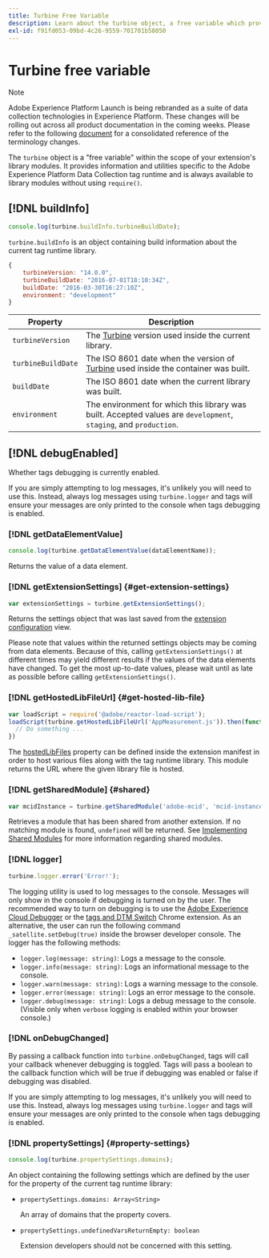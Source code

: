 ```yaml
---
title: Turbine Free Variable
description: Learn about the turbine object, a free variable which provides information and utilities specific to the Adobe Experience Platform Data Collection tag runtime.
exl-id: f91fd053-09bd-4c26-9559-701701b58050
---
```

# Turbine free variable

>[!NOTE]
>
>Adobe Experience Platform Launch is being rebranded as a suite of data collection technologies in Experience Platform. These changes will be rolling out across all product documentation in the coming weeks. Please refer to the following [document](../launch-term-updates.md) for a consolidated reference of the terminology changes.

The `turbine` object is a "free variable" within the scope of your extension's library modules. It provides information and utilities specific to the Adobe Experience Platform Data Collection tag runtime and is always available to library modules without using `require()`.

## [!DNL buildInfo]

```js
console.log(turbine.buildInfo.turbineBuildDate);
```

`turbine.buildInfo` is an object containing build information about the current tag runtime library.

```js
{
    turbineVersion: "14.0.0",
    turbineBuildDate: "2016-07-01T18:10:34Z",
    buildDate: "2016-03-30T16:27:10Z",
    environment: "development"
}
```

| Property | Description |
| --- | --- |
| `turbineVersion` | The [Turbine](https://www.npmjs.com/package/@adobe/reactor-turbine) version used inside the current library. |
|`turbineBuildDate` | The ISO 8601 date when the version of [Turbine](https://www.npmjs.com/package/@adobe/reactor-turbine) used inside the container was built. |
|`buildDate` | The ISO 8601 date when the current library was built. |
|`environment` | The environment for which this library was built. Accepted values are `development`, `staging`, and `production`. |


## [!DNL debugEnabled]

Whether tags debugging is currently enabled.

If you are simply attempting to log messages, it's unlikely you will need to use this. Instead, always log messages using `turbine.logger` and tags will ensure your messages are only printed to the console when tags debugging is enabled.

### [!DNL getDataElementValue]

```js
console.log(turbine.getDataElementValue(dataElementName));
```

Returns the value of a data element.

### [!DNL getExtensionSettings] {#get-extension-settings}

```js
var extensionSettings = turbine.getExtensionSettings();
```

Returns the settings object that was last saved from the [extension configuration](./configuration.md) view.

Please note that values within the returned settings objects may be coming from data elements. Because of this, calling `getExtensionSettings()` at different times may yield different results if the values of the data elements have changed. To get the most up-to-date values, please wait until as late as possible before calling `getExtensionSettings()`.

### [!DNL getHostedLibFileUrl] {#get-hosted-lib-file}

```js
var loadScript = require('@adobe/reactor-load-script');
loadScript(turbine.getHostedLibFileUrl('AppMeasurement.js')).then(function() {
  // Do something ...
})
```

The [hostedLibFiles](./manifest.md) property can be defined inside the extension manifest in order to host various files along with the tag runtime library. This module returns the URL where the given library file is hosted.

### [!DNL getSharedModule] {#shared}

```js
var mcidInstance = turbine.getSharedModule('adobe-mcid', 'mcid-instance');
```

Retrieves a module that has been shared from another extension. If no matching module is found, `undefined` will be returned. See [Implementing Shared Modules](./web/shared.md) for more information regarding shared modules.

### [!DNL logger]

```js
turbine.logger.error('Error!');
```

The logging utility is used to log messages to the console. Messages will only show in the console if debugging is turned on by the user. The recommended way to turn on debugging is to use the [Adobe Experience Cloud Debugger](https://chrome.google.com/webstore/detail/adobe-experience-cloud-de/ocdmogmohccmeicdhlhhgepeaijenapj?src=propaganda) or the [tags and DTM Switch](https://chrome.google.com/webstore/detail/adobe-dtm-switch/nlgdemkdapolikbjimjajpmonpbpmipk) Chrome extension. As an alternative, the user can run the following command `_satellite.setDebug(true)` inside the browser developer console. The logger has the following methods:

* `logger.log(message: string)`: Logs a message to the console.
* `logger.info(message: string)`: Logs an informational message to the console.
* `logger.warn(message: string)`: Logs a warning message to the console.
* `logger.error(message: string)`: Logs an error message to the console.
* `logger.debug(message: string)`: Logs a debug message to the console. (Visible only when `verbose` logging is enabled within your browser console.)

### [!DNL onDebugChanged]

By passing a callback function into `turbine.onDebugChanged`, tags will call your callback whenever debugging is toggled. Tags will pass a boolean to the callback function which will be true if debugging was enabled or false if debugging was disabled.

If you are simply attempting to log messages, it's unlikely you will need to use this. Instead, always log messages using `turbine.logger` and tags will ensure your messages are only printed to the console when tags debugging is enabled. 

### [!DNL propertySettings] {#property-settings}

```js
console.log(turbine.propertySettings.domains);
```

An object containing the following settings which are defined by the user for the property of the current tag runtime library:

* `propertySettings.domains: Array<String>`

  An array of domains that the property covers.

* `propertySettings.undefinedVarsReturnEmpty: boolean`

  Extension developers should not be concerned with this setting.
